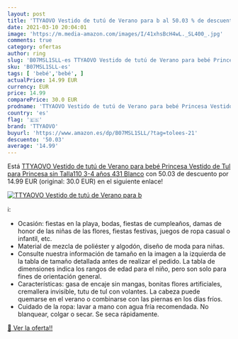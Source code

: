 ```yaml
---
layout: post
title: 'TTYAOVO Vestido de tutú de Verano para b al 50.03 % de descuento'
date: 2021-03-10 20:04:01
image: 'https://m.media-amazon.com/images/I/41xhsBcH4wL._SL400_.jpg'
comments: true
category: ofertas
author: ring
slug: 'B07MSL1SLL-es TTYAOVO Vestido de tutú de Verano para bebé Princesa...'
sku: 'B07MSL1SLL-es'
tags: [ 'bebé','bebé', ]
actualPrice: 14.99 EUR
currency: EUR
price: 14.99
comparePrice: 30.0 EUR
prodname: 'TTYAOVO Vestido de tutú de Verano para bebé Princesa Vestido de Tul para Princesa sin  Talla110  3-4 años 431 Blanco'
country: 'es'
flag: '🇪🇸'
brand: 'TTYAOVO'
buyurl: 'https://www.amazon.es/dp/B07MSL1SLL/?tag=tolees-21'
descuento: '50.03'
average: '14.99'
---
```


Está [TTYAOVO Vestido de tutú de Verano para bebé Princesa Vestido de Tul para Princesa sin  Talla110  3-4 años 431 Blanco](https://www.amazon.es/dp/B07MSL1SLL/?tag=tolees-21) con 50.03 de descuento por 14.99 EUR (original: 30.0 EUR) en el siguiente enlace!

[![TTYAOVO Vestido de tutú de Verano para b](https://m.media-amazon.com/images/I/41xhsBcH4wL._SL400_.jpg)](https://www.amazon.es/dp/B07MSL1SLL/?tag=tolees-21)

ℹ️:

- Ocasión: fiestas en la playa, bodas, fiestas de cumpleaños, damas de honor de las niñas de las flores, fiestas festivas, juegos de ropa casual o infantil, etc.
- Material de mezcla de poliéster y algodón, diseño de moda para niñas.
- Consulte nuestra información de tamaño en la imagen a la izquierda de la tabla de tamaño detallada antes de realizar el pedido. La tabla de dimensiones indica los rangos de edad para el niño, pero son solo para fines de orientación general.
- Características: gasa de encaje sin mangas, bonitas flores artificiales, cremallera invisible, tutu de tul con volantes. La cabeza puede quemarse en el verano o combinarse con las piernas en los días fríos.
- Cuidado de la ropa: lavar a mano con agua fría recomendada. No blanquear, colgar o secar. Se seca rápidamente.

[🛒 Ver la oferta!!](https://www.amazon.es/dp/B07MSL1SLL/?tag=tolees-21)
